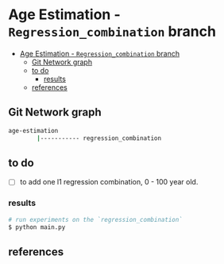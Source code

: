 # Age Estimation - `Regression_combination` branch

<!-- TOC -->

- [Age Estimation - `Regression_combination` branch](#age-estimation---regressioncombination-branch)
  - [Git Network graph](#git-network-graph)
  - [to do](#to-do)
    - [results](#results)
  - [references](#references)

<!-- /TOC -->


## Git Network graph

```sh
age-estimation
        |----------- regression_combination
```

## to do

- [ ] to add one l1 regression combination, 0 - 100 year old.



### results




```sh
# run experiments on the `regression_combination`
$ python main.py  
```


## references
